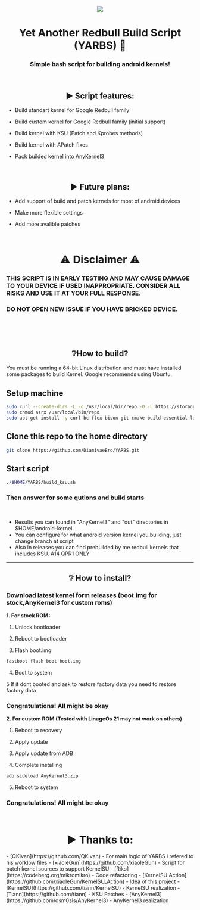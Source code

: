 <p align="center"><img src=https://github.com/DiamivaeBro/YARBS/assets/117505144/52106683-6a10-4f84-b26d-c10c627794d2></p>
<h1 align="center">Yet Another Redbull Build Script (YARBS) 🦊</h1>
<h3 align="center">Simple bash script for building android kernels!</h3>
<br>
<h2 align="center">▶️ Script features:</h2>

- Build standart kernel for Google Redbull family
- Build custom kernel for Google Redbull family (initial support)
- Build kernel with KSU  (Patch and Kprobes methods)
- Build kernel with APatch fixes
- Pack builded kernel into AnyKernel3

  <br>

<h2 align="center">▶️ Future plans:</h2>

- Add support of build and patch kernels for most of android devices
- Make more flexible settings
- Add more avalible patches

  <br>

<h1 align="center">⚠️ Disclaimer ⚠️</h1>
<h3>THIS SCRIPT IS IN EARLY TESTING AND MAY CAUSE DAMAGE TO YOUR DEVICE IF USED INAPPROPRIATE. CONSIDER ALL RISKS AND USE IT AT YOUR FULL RESPONSE.</h3>
<h3>DO NOT OPEN NEW ISSUE IF YOU HAVE BRICKED DEVICE.</h3>
<br>
<br>
<br>
<h2 align="center">❔How to build?</h2>
<p>
You must be running a 64-bit Linux distribution and must have installed some packages to build Kernel.
Google recommends using Ubuntu.
</p>
<h2>Setup machine</h2>

```bash
sudo curl --create-dirs -L -o /usr/local/bin/repo -O -L https://storage.googleapis.com/git-repo-downloads/repo
sudo chmod a+rx /usr/local/bin/repo
sudo apt-get install -y curl bc flex bison git cmake build-essential libncurses5 libncurses5-dev 
```

<h2>Clone this repo to the home directory</h2>

```bash
git clone https://github.com/DiamivaeBro/YARBS.git
```

<h2>Start script</h2>

```bash
./$HOME/YARBS/build_ksu.sh
```

<h3>Then answer for some qutions and build starts</h3>
<br>

- Results you can found in "AnyKernel3" and "out" directories in $HOME/android-kernel
- You can configure for what android version kernel you building, just change branch at script
- Also in releases you can find prebuilded by me redbull kernels that includes KSU. A14 QPR1 ONLY

---

<h2 align="center">❔ How to install? </h2>
<h3>Download latest kernel form releases (boot.img for stock,AnyKernel3 for custom roms)</h3>

<b align="center">1. For stock ROM:</b>

1. Unlock bootloader

2. Reboot to bootloader

3. Flash boot.img

```bash
fastboot flash boot boot.img
```

4. Boot to system

5 If it dont booted and ask to restore factory data you need to restore factory data

<h3>Congratulations! All might be okay</h3>

<b align="center">2. For custom ROM (Tested with LinageOs 21 may not work on others)</b>

1. Reboot to recovery

2. Apply update

3. Apply update from ADB

4. Complete installing

```bash
adb sideload AnyKernel3.zip
```

5. Reboot to system

<h3>Congratulations! All might be okay</h3>
<br>
<h1 align="center">▶️ Thanks to:</h1>
- [QKIvan](https://github.com/QKIvan) - For main logic of YARBS i refered to his worklow files
- [xiaoleGun](https://github.com/xiaoleGun) - Script for patch kernel sources to support KernelSU
- [Riko](https://codeberg.org/mikromikro) - Code refactoring
- [KernelSU Action](https://github.com/xiaoleGun/KernelSU_Action) - Idea of this project
- [KernelSU](https://github.com/tiann/KernelSU) - KernelSU realization
- [Tiann](https://github.com/tiann) - KSU Patches
- [AnyKernel3](https://github.com/osm0sis/AnyKernel3) - AnyKernel3 realization